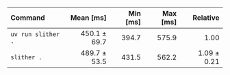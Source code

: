 | Command | Mean [ms] | Min [ms] | Max [ms] | Relative |
|:---|---:|---:|---:|---:|
| `uv run slither .` | 450.1 ± 69.7 | 394.7 | 575.9 | 1.00 |
| `slither .` | 489.7 ± 53.5 | 431.5 | 562.2 | 1.09 ± 0.21 |
